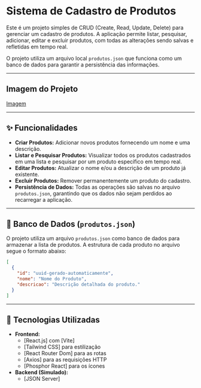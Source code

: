 # Sistema de Cadastro de Produtos

Este é um projeto simples de CRUD (Create, Read, Update, Delete) para gerenciar um cadastro de produtos. A aplicação permite listar, pesquisar, adicionar, editar e excluir produtos, com todas as alterações sendo salvas e refletidas em tempo real.

O projeto utiliza um arquivo local `produtos.json` que funciona como um banco de dados para garantir a persistência das informações.

---
## Imagem do Projeto

[Imagem](./frontend/src/img/imagem.png)

---

## ✨ Funcionalidades

-   **Criar Produtos:** Adicionar novos produtos fornecendo um nome e uma descrição.
-   **Listar e Pesquisar Produtos:** Visualizar todos os produtos cadastrados em uma lista e pesquisar por um produto específico em tempo real.
-   **Editar Produtos:** Atualizar o nome e/ou a descrição de um produto já existente.
-   **Excluir Produtos:** Remover permanentemente um produto do cadastro.
-   **Persistência de Dados:** Todas as operações são salvas no arquivo `produtos.json`, garantindo que os dados não sejam perdidos ao recarregar a aplicação.

---

## 💾 Banco de Dados (`produtos.json`)

O projeto utiliza um arquivo `produtos.json` como banco de dados para armazenar a lista de produtos. A estrutura de cada produto no arquivo segue o formato abaixo:

```json
[
  {
    "id": "uuid-gerado-automaticamente",
    "nome": "Nome do Produto",
    "descricao": "Descrição detalhada do produto."
  }
]
```
---

## 🚀 Tecnologias Utilizadas

-   **Frontend:**
    -   [React.js] com [Vite]
    -   [Tailwind CSS] para estilização
    -   [React Router Dom] para as rotas
    -   [Axios] para as requisições HTTP
    -   [Phosphor React] para os ícones
-   **Backend (Simulado):**
    -   [JSON Server]

